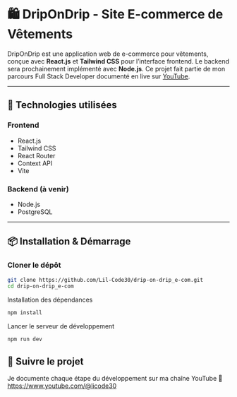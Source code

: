 # 🛍️ DripOnDrip - Site E-commerce de Vêtements

DripOnDrip est une application web de e-commerce pour vêtements, conçue avec **React.js** et **Tailwind CSS** pour l’interface frontend. Le backend sera prochainement implémenté avec **Node.js**. Ce projet fait partie de mon parcours Full Stack Developer documenté en live sur [YouTube](https://youtube.com/playlist?list=PLCfWsbfoICpsPGwc0I5yBkHp6VD1TR8qh&si=UTNZnS5IU8nYhAHB).

---

## 🚀 Technologies utilisées

### Frontend

- React.js
- Tailwind CSS
- React Router
- Context API
- Vite

### Backend (à venir)

- Node.js
- PostgreSQL

---

## 📦 Installation & Démarrage

### Cloner le dépôt

```bash
git clone https://github.com/Lil-Code30/drip-on-drip_e-com.git
cd drip-on-drip_e-com
```

Installation des dépendances

```bash
npm install
```

Lancer le serveur de développement

```bash
npm run dev
```

## 🎥 Suivre le projet

Je documente chaque étape du développement sur ma chaîne YouTube
🔗 https://www.youtube.com/@licode30
